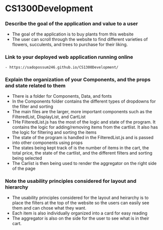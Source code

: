 # CS1300Development

### Describe the goal of the application and value to a user

- The goal of the application is to buy plants from this website
- The user can scroll through the website to find different varieties of flowers, succulents, and trees to purchase for their liking.



### Link to your deployed web application running online

    - https://sadopossum246.github.io/CS1300Development/ 

### Explain the organization of your Components, and the props and state related to them

- There is a folder for Components, Data, and fonts
- In the Components folder contains the different types of dropdowns for the filter and sorting
- The main files are the larger, more important components such as the FilteredList, DisplayList, and CartList
- THe FilteredList.js has the most of the logic and state of the program. It contains the logic for adding/removing items from the cartlist. It also has the logic for filtering and sorting the items
- The state of the program is handled in the FilteredList.js and is passed into other components using props
- The states being kept track of is the number of items in the cart, the total price, the state of the cartlist, and the different filters and sorting being selected
- The Carlist is then being used to render the aggregator on the right side of the page

### Note the usability principles considered for layout and hierarchy

- The usability principles considered for the layout and heirarchy is to place the filters at the top of the website so the users can easily see them and can chose what they want.
- Each item is also individually organized into a card for easy reading
- The aggregator is also on the side for the user to see what is in their cart.

